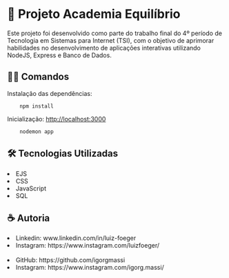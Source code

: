 
<h1>📌 Projeto Academia Equilíbrio</h1>
<p>Este projeto foi desenvolvido como parte do trabalho final do 4º período de Tecnologia em Sistemas para Internet (TSI), com o objetivo de aprimorar habilidades no desenvolvimento de aplicações interativas utilizando NodeJS, Express e Banco de Dados.</p>

<h2>👨‍💻 Comandos</h2>

Instalação das dependências:

        npm install 

        
Inicialização: [http://localhost:3000](http://localhost:3000)

        nodemon app


<h2>🛠 Tecnologias Utilizadas</h2>
<div>
<li>
  EJS
</li>
<li>
  CSS
</li>
<li>
  JavaScript
</li>
<li>
  SQL
</li>
</div>


<h2>☕️ Autoria</h2>
<li>
  Linkedin: www.linkedin.com/in/luiz-foeger
</li>
<li>
  Instagram: https://www.instagram.com/luizfoeger/
</li>

<br>

<li>
  GitHub: https://github.com/igorgmassi
</li>
<li>
  Instagram: https://www.instagram.com/igorg.massi/
</li>

